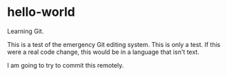 # hello-world
Learning Git.

This is a test of the emergency Git editing system. This is only a test. If this were a real code change, this would be in a language that isn't text.

I am going to try to commit this remotely.

